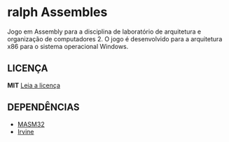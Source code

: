 # ralph Assembles
Jogo em Assembly para a disciplina de laboratório de arquitetura e organização de computadores 2. O jogo é desenvolvido para a arquitetura x86 para o sistema operacional Windows.

## LICENÇA
**MIT** [Leia a licença](LICENSE)

## DEPENDÊNCIAS
* [MASM32](http://www.masm32.com/)
* [Irvine](http://kipirvine.com/asm/)


